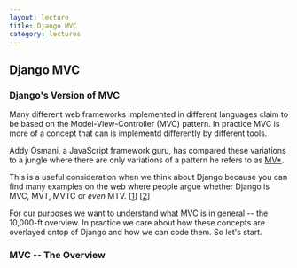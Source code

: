 ```yaml
---
layout: lecture
title: Django MVC
category: lectures
---
```

 
## Django MVC

### Django's Version of MVC

Many different web frameworks implemented in different languages claim
to be based on the Model-View-Controller (MVC) pattern. In practice 
MVC is more of a concept that can is implementd differently by different tools.

Addy Osmani, a JavaScript framework guru, has compared these variations to
a jungle where there are only variations of a pattern he refers to as
[MV*](http://coding.smashingmagazine.com/2012/07/27/journey-through-the-javascript-mvc-jungle/).

This is a useful consideration when we think about Django because you can find many
examples on the web where people argue whether Django is MVC, MVT, MVTC or *even* MTV.
[[1](http://django-irc-logs.com/2012/mar/19/#441495)] [[2](https://docs.djangoproject.com/en/dev/faq/general/#django-appears-to-be-a-mvc-framework-but-you-call-the-controller-the-view-and-the-view-the-template-how-come-you-don-t-use-the-standard-names)]

For our purposes we want to understand what MVC is in general -- the 10,000-ft overview. 
In practice we care about how these concepts are overlayed ontop of Django 
and how we can code them. So let's start.

### MVC -- The Overview

<!-- this needs to be paraphrased because it is a direct quote OR we just block quote it -->
<!-- https://docs.djangoproject.com/en/dev/faq/general/#django-appears-to-be-a-mvc-framework-but-you-call-the-controller-the-view-and-the-view-the-template-how-come-you-don-t-use-the-standard-names -- >
* Models represent the domain-specific knowledge and data in an application. 
Think of this as being a ‘type’ of data you can model — like a User, Photo or Note. 

* Views describe the data that gets presented to the user. It’s not necessarily how 
the data looks, but which data is presented. The view describes which data you see, 
not how you see it. It’s a subtle distinction.  So, in our case, a “view” is the 
Python function for a particular URL, because the function describes which data is 
presented.  

* Templates help us separate content from presentation – which is where templates come in. 
In Django, a “view” describes which data is presented, but a view normally delegates 
to a template, which describes how the data is presented.  

* The Controller fits in where? In Django’s case, it’s probably the framework itself -- 
the machinery that sends a request to the appropriate view, according to the 
Django URL configuration. If you’re hungry for acronyms, you might say that Django 
is a “MTV” framework – that is, “model”, “template”, and “view.” That 
breakdown makes much more sense. At the end of the day, of course, it comes 
down to getting stuff done. And, regardless of how things are named, 
Django gets stuff done in a way that’s most logical to us.  

### MVC -- The Practical Django View

Django makes it easy to understand where the letters in MVC exist in Django --
because the names are directly mapped to the filenames. 

__Models are in the Models File__

__Views are in the View File__

__Templates are in the Templates Directory__


